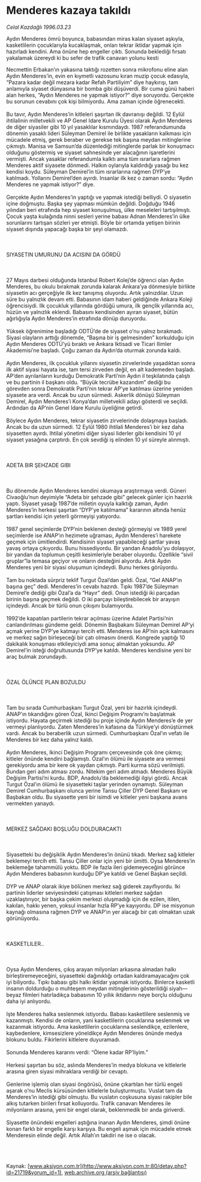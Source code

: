 # Menderes kazaya takıldı

*Celal Kazdağlı 1996.03.23*

<div bgcolor="#FFFFFF">
 <font class="content">
  <p>
   <!--- Resim Burada ---------->
   <!--- Resim Burada ---------->
  </p>
 </font>
 <font class="content">
  Aydın Menderes ömrü boyunca, babasından miras kalan siyaset aşkıyla, kasketlilerin çocuklarıyla kucaklaşmak, onları tekrar iktidar yapmak için hazırladı kendini. Ama önüne hep engeller çıktı. Sonunda beklediği fırsatı yakalamak üzereydi ki bu sefer de trafik canavarı yolunu kesti
 </font>
 <p>
  <font class="content">
   Necmettin Erbakan’ın yakasına taktığı rozetten sonra mikrofonu eline alan Aydın Menderes’in, evin en kıymetli vazosunu kıran muzip çocuk edasıyla, “Pazara kadar değil mezara kadar Refah Partiliyim” diye haykırışı, tam anlamıyla siyaset dünyasına bir bomba gibi  düşüverdi. Bir cuma günü haberi alan herkes, “Aydın Menderes ne yapmak istiyor?” diye soruyordu. Gerçekte bu sorunun cevabını çok kişi bilmiyordu. Ama zaman içinde öğrenecekti.
   <br>
    <br>
     Bu tavır, Aydın Menderes’in kitleleri şaşırtan ilk davranışı değildi. 12 Eylül ihtilalinin milletvekili ve AP Genel Idare Kurulu Üyesi olarak Aydın Menderes de diğer siyasiler gibi 10 yıl yasaklılar kısmındaydı. 1987 referandumunda dönemin yasaklı lideri Süleyman Demirel ile birlikte yasakların kalkması için mücadele etmiş, gerek beraber ve gerekse tek başına meydan mitinglerine çıkmıştı. Manisa ve Samsun’da düzenlediği mitinglerde parlak bir konuşmacı olduğunu göstermiş ve siyaset sahnesinde yer alacağının işaretlerini vermişti. Ancak yasaklar referandumla kalktı ama tüm ısrarlara rağmen Menderes aktif siyasete dönmedi. Halkın oylarıyla kaldırdığı yasağı bu kez kendisi koydu. Süleyman Demirel’in tüm ısrarlarına rağmen DYP’ye katılmadı. Yollarını Demirel’den ayırdı. Insanlar ilk kez o zaman sordu: “Aydın Menderes ne yapmak istiyor?” diye.
     <br/>
     <br/>
     Gerçekte Aydın Menderes’in yaptığı ve yapmak istediği belliydi. O siyasetin içine doğmuştu. Başka şey yapması mümkün değildi. Doğduğu 1946 yılından beri etrafında hep siyaset konuşulmuş, ülke meseleleri tartışılmıştı. Çocuk yaşta kulağında ninni sesleri yerine babası Adnan Menderes’in ülke sorunlarını tartışan sözleri yer etmişti. Böyle bir ortamda yetişen birinin siyaset dışında yapacağı başka bir şeyi olamazdı.
     <br/>
     <br/>
     <br/>
     <br/>
     SIYASETIN UMURUNU DA                              ACISINI DA GÖRDÜ
     <br/>
     <br/>
     <br/>
     <br/>
     27 Mayıs darbesi  olduğunda Istanbul Robert Kolej’de öğrenci olan Aydın Menderes, bu okulu bırakmak zorunda kalarak Ankara’ya dönmesiyle birlikte siyasetin acı gerçeğiyle ilk kez tanışmış oluyordu. Artık yalnızdılar. Uzun süre bu yalnızlık devam etti. Babasının idam haberi geldiğinde Ankara Koleji öğrencisiydi. Ilk çocukluk yıllarında gördüğü umura, ilk gençlik yıllarında acı, hüzün ve yalnızlık eklendi. Babasını kendisinden ayıran siyaset, bütün ağırlığıyla Aydın Menderes’in etrafında dönüp duruyordu.
     <br/>
     <br/>
     Yüksek öğrenimine başladığı ODTÜ’de de siyaset o’nu yalnız bırakmadı. Siyasi olayların arttığı dönemde, “Başına bir iş gelmesinden” korkulduğu için Aydın Menderes ODTÜ’yü bıraktı ve Ankara Iktisadi ve Ticari Ilimler Akademisi’ne başladı. Çoğu zaman da Aydın’da oturmak zorunda kaldı.
     <br/>
     <br/>
     Aydın Menderes, ilk çocukluk yıllarını siyasetin zirvelerinde yaşadıktan sonra ilk aktif siyasi hayata ise, tam tersi zirveden değil, en alt kademeden başladı. AP’den ayrılanların kurduğu Demokratik Parti’nin Aydın il teşkilatında çalıştı ve bu partinin il başkanı oldu. “Büyük tecrübe kazandım” dediği  bu görevden sonra Demokratik Parti’nin tekrar AP’ye katılması üzerine yeniden siyasete ara verdi. Ancak bu uzun sürmedi. Askerlik dönüşü Süleyman Demirel, Aydın Menderes’i  Konya’dan milletvekili adayı gösterdi ve seçildi. Ardından da AP’nin Genel Idare Kurulu üyeliğine getirdi.
     <br/>
     <br/>
     Böylece Aydın Menderes, tekrar siyasetin zirvelerinde dolaşmaya başladı. Ancak bu da uzun sürmedi. 12 Eylül 1980 ihtilali Menderes’i bir kez daha siyasetten ayırdı. Ihtilal yönetimi diğer siyasi liderler gibi kendisini 10 yıl siyaset yasağına çarptırdı. En çok sevdiği iş elinden 10 yıl süreyle alınmıştı.
     <br/>
     <br/>
     <br/>
     <br/>
     ADETA BIR ŞEHZADE GIBI
     <br/>
     <br/>
     <br/>
     <br/>
     Bu dönemde Aydın Menderes kendini okumaya araştırmaya verdi. Güneri Civaoğlu’nun deyimiyle “Adeta bir şehzade gibi” gelecek günler için hazırlık yaptı. Siyaset yasağı 1987’de milletin oyuyla kalktığı zaman, Aydın Menderes’in herkesi şaşırtan “DYP’ye katılmama” kararının altında henüz şartları kendisi için yeterli görmeyişi yatıyordu.
     <br/>
     <br/>
     1987 genel seçimlerde DYP’nin beklenen desteği görmeyişi ve 1989 yerel seçimlerde ise ANAP’ın hezimete uğraması, Aydın Menderes’i harekete geçmek için ümitlendirdi. Kendisinin siyaset yapabileceği şartlar yavaş yavaş ortaya çıkıyordu. Bunu hissediyordu. Bir yandan Anadolu’yu dolaşıyor, bir yandan da toplumun çeşitli kesimleriyle beraber oluyordu. Özellikle “sivil gruplar”la temasa geçiyor ve onların desteğini alıyordu. Artık Aydın Menderes yeni bir siyasi oluşumun içindeydi. Bunu herkes görüyordu.
     <br/>
     <br/>
     Tam bu noktada sürpriz teklif Turgut Özal’dan geldi. Özal, “Gel ANAP’ın başına geç” dedi. Menderes’in cevabı hazırdı. Tıpkı 1987’de Süleyman Demirel’e dediği gibi Özal’a da “Hayır” dedi. Onun istediği iki parçadan birinin başına geçmek değildi. O iki parçayı bileştirebilecek bir arayışın içindeydi. Ancak bir türlü onun çıkışını bulamıyordu.
     <br/>
     <br/>
     1992’de kapatılan partilerin tekrar açılması üzerine Adalet Partisi’nin canlandırılması gündeme geldi. Dönemin Başbakanı Süleyman Demirel AP’yi açmak yerine DYP’ye katmayı tercih etti. Menderes ise AP’nin açık kalmasını ve merkez sağın birleşeceği bir çatı olmasını önerdi. Kongrede yaptığı 10 dakikalık konuşması etkileyiciydi ama sonuç almaktan yoksundu. AP Demirel’in isteği doğrultusunda DYP’ye katıldı. Menderes kendisine yeni bir araç bulmak zorundaydı.
     <br/>
     <br/>
     <br/>
     <br/>
     ÖZAL ÖLÜNCE PLAN BOZULDU
     <br/>
     <br/>
     <br/>
     <br/>
     Tam bu sırada Cumhurbaşkanı Turgut Özal, yeni bir hazırlık içindeydi. ANAP’ın tıkandığını gören Özal, Ikinci Değişim Programı’nı başlatmak istiyordu. Hayata geçirmek istediği bu proje içinde Aydın Menderes’e de yer vermeyi planlıyordu. Zaten Menderes’in kafasına da Türkiye’yi dönüştürmek vardı. Ancak bu beraberlik uzun sürmedi. Cumhurbaşkanı Özal’ın vefatı ile Menderes bir kez daha yalnız kaldı.
     <br/>
     <br/>
     Aydın Menderes, Ikinci Değişim Programı çerçevesinde çok öne çıkmış; kitleler önünde kendini bağlamıştı. Özal’ın ölümü ile siyasete ara vermesi gerekiyordu ama bir kere ok yaydan çıkmıştı. Parti kurma sözü verilmişti. Bundan geri adım atması zordu. Nitekim geri adım atmadı. Menderes Büyük Değişim Partisi’ni kurdu. BDP, Anadolu’da beklemediği ilgiyi gördü. Ancak Turgut Özal’ın ölümü ile siyasetteki taşlar yerinden oynamıştı. Süleyman Demirel Cumhurbaşkanı olunca yerine Tansu Çiller DYP Genel Başkanı ve Başbakan oldu. Bu siyasette yeni bir isimdi ve kitleler yeni başkana avans vermekten yanaydı.
     <br/>
     <br/>
     <br/>
     <br/>
     MERKEZ SAĞDAKI BOŞLUĞU DOLDURACAKTI
     <br/>
     <br/>
     <br/>
     <br/>
     Siyasetteki bu değişiklik Aydın Menderes’in önünü tıkadı. Merkez sağ kitleler beklemeyi tercih etti. Tansu Çiller onlar için yeni bir ümitti. Oysa Menderes’in beklemeğe tahammülü yoktu. BDP ile fazla ileri gidemeyeceğini görünce Aydın Menderes babasının kurduğu DP’ye katıldı ve Genel Başkan seçildi.
     <br/>
     <br/>
     DYP ve ANAP olarak ikiye bölünen merkez sağ giderek zayıflıyordu. Iki  partinin liderler seviyesindeki çatışması kitleleri merkez sağdan uzaklaştırıyor, bir başka çekim merkezi oluşmadığı için de ezilen, itilen, kakılan, hakkı yenen, yoksul insanlar hızla RP’ye kayıyordu. DP ise misyonun kaynağı olmasına rağmen DYP ve ANAP’ın yer alacağı bir çatı olmaktan uzak görünüyordu.
     <br/>
     <br/>
     <br/>
     <br/>
     KASKETLILER..
     <br/>
     <br/>
     <br/>
     <br/>
     Oysa Aydın Menderes, çıkış arayan milyonları arkasına almadan halkı birleştiremeyeceğini, siyasetteki dağınıklığı ortadan kaldıramayacağını çok iyi biliyordu. Tıpkı babası gibi halkı iktidar yapmak istiyordu. Binlerce kasketli insanın doldurduğu o muhteşem meydan mitinglerinin gösterildiği siyah—beyaz filmleri hatırladıkça babasının 10 yıllık iktidarını neye borçlu olduğunu daha iyi anlıyordu.
     <br/>
     <br/>
     Işte Menderes halka seslenmek istiyordu. Babası kasketlilere seslenmiş ve kazanmıştı. Kendisi de onların, yani kasketlilerin çocuklarına seslenmek ve kazanmak istiyordu. Ama kasketlilerin çocuklarına seslendikçe, ezilenlere, kaybedenlere, kimsesizlere yöneldikçe Aydın Menderes önünde medya blokunu buldu. Fikirlerini kitlelere duyuramadı.
     <br/>
     <br/>
     Sonunda Menderes kararını verdi: “Ölene kadar RP’liyim.”
     <br/>
     <br/>
     Herkesi şaşırtan bu söz, aslında Menderes’in medya blokuna ve kitlelerle arasına giren siyasi mihraklara verdiği bir cevaptı.
     <br/>
     <br/>
     Genlerine işlemiş olan siyasi öngörüsü, önüne çıkartılan her türlü engeli aşarak o’nu Meclis kürsüsünden kitlelerle buluşturmuştu. Vuslat tam da Menderes’in istediği gibi olmuştu. Bu vuslatın coşkusuna siyasi rakipler bile alkış tutarken birileri fırsat kolluyordu. Trafik canavarı Menderes ile milyonların arasına, yeni bir engel olarak, beklenmedik bir anda giriverdi.
     <br/>
     <br/>
     Siyasette önündeki engelleri aştığına inanan Aydın Menderes, şimdi önüne konan farklı bir engelle karşı karşıya. Bu engeli aşmak için mücadele etmek Menderesin elinde değil. Artık Allah’ın takdiri ne ise o olacak.
     <br/>
    </br>
   </br>
  </font>
  <br/>
  <!---- YAZI SONU ----------->
 </p>
</div>


Kaynak: [www.aksiyon.com.tr](http://www.aksiyon.com.tr:80/detay.php?id=21719&yorum_id=1), [web.archive.org (arşiv bağlantısı)](http://web.archive.org/web/20060117130259/http://www.aksiyon.com.tr:80/detay.php?id=21719&yorum_id=1)
